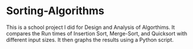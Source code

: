 # Sorting-Algorithms

This is a school project I did for Design and Analysis of Algorthims. 
It compares the Run times of Insertion Sort, Merge-Sort, and Quicksort with different input sizes.
It then graphs the results using a Python script.
